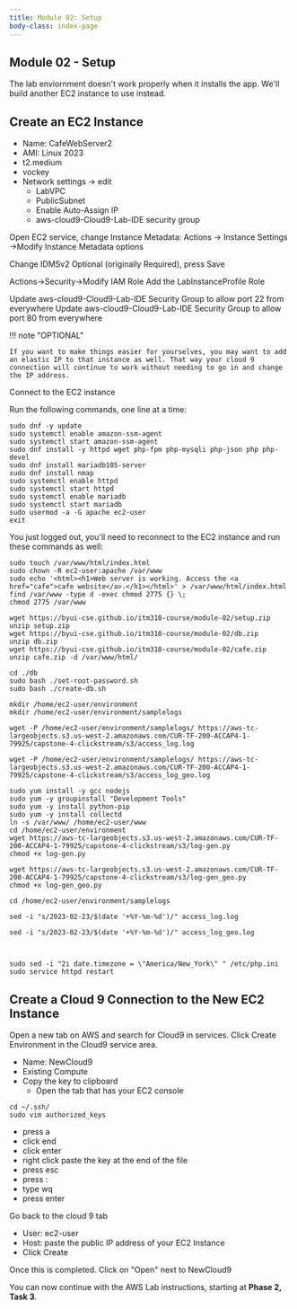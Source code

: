```yaml
---
title: Module 02: Setup
body-class: index-page
---
```


## Module 02 - Setup

The lab enviornment doesn't work properly when it installs the app. We'll build another EC2 instance to use instead.

## Create an EC2 Instance

* Name: CafeWebServer2
* AMI: Linux 2023
* t2.medium
* vockey
* Network settings -> edit
    * LabVPC
    * PublicSubnet    
    * Enable Auto-Assign IP
    * aws-cloud9-Cloud9-Lab-IDE security group

Open EC2 service, change Instance Metadata: Actions -> Instance Settings ->Modify Instance Metadata options

Change IDMSv2 Optional (originally Required), press Save

Actions->Security->Modify IAM Role
Add the LabInstanceProfile Role


Update aws-cloud9-Cloud9-Lab-IDE Security Group to allow port 22 from everywhere
Update aws-cloud9-Cloud9-Lab-IDE Security Group to allow port 80 from everywhere

!!! note "OPTIONAL"

    If you want to make things easier for yourselves, you may want to add an elastic IP to that instance as well. That way your cloud 9 connection will continue to work without needing to go in and change the IP address.

Connect to the EC2 instance

Run the following commands, one line at a time:

```
sudo dnf -y update
sudo systemctl enable amazon-ssm-agent
sudo systemctl start amazon-ssm-agent
sudo dnf install -y httpd wget php-fpm php-mysqli php-json php php-devel
sudo dnf install mariadb105-server
sudo dnf install nmap
sudo systemctl enable httpd
sudo systemctl start httpd
sudo systemctl enable mariadb
sudo systemctl start mariadb
sudo usermod -a -G apache ec2-user
exit
```

You just logged out, you'll need to reconnect to the EC2 instance and run these commands as well:

```
sudo touch /var/www/html/index.html
sudo chown -R ec2-user:apache /var/www
sudo echo '<html><h1>Web server is working. Access the <a href="cafe">cafe website</a>.</h1></html>' > /var/www/html/index.html
find /var/www -type d -exec chmod 2775 {} \;
chmod 2775 /var/www

wget https://byui-cse.github.io/itm310-course/module-02/setup.zip
unzip setup.zip
wget https://byui-cse.github.io/itm310-course/module-02/db.zip
unzip db.zip
wget https://byui-cse.github.io/itm310-course/module-02/cafe.zip
unzip cafe.zip -d /var/www/html/

cd ./db
sudo bash ./set-root-password.sh
sudo bash ./create-db.sh

mkdir /home/ec2-user/environment
mkdir /home/ec2-user/environment/samplelogs

wget -P /home/ec2-user/environment/samplelogs/ https://aws-tc-largeobjects.s3.us-west-2.amazonaws.com/CUR-TF-200-ACCAP4-1-79925/capstone-4-clickstream/s3/access_log.log

wget -P /home/ec2-user/environment/samplelogs/ https://aws-tc-largeobjects.s3.us-west-2.amazonaws.com/CUR-TF-200-ACCAP4-1-79925/capstone-4-clickstream/s3/access_log_geo.log

sudo yum install -y gcc nodejs
sudo yum -y groupinstall "Development Tools"
sudo yum -y install python-pip
sudo yum -y install collectd
ln -s /var/www/ /home/ec2-user/www
cd /home/ec2-user/environment
wget https://aws-tc-largeobjects.s3.us-west-2.amazonaws.com/CUR-TF-200-ACCAP4-1-79925/capstone-4-clickstream/s3/log-gen.py
chmod +x log-gen.py

wget https://aws-tc-largeobjects.s3.us-west-2.amazonaws.com/CUR-TF-200-ACCAP4-1-79925/capstone-4-clickstream/s3/log-gen_geo.py
chmod +x log-gen_geo.py

cd /home/ec2-user/environment/samplelogs

sed -i "s/2023-02-23/$(date '+%Y-%m-%d')/" access_log.log

sed -i "s/2023-02-23/$(date '+%Y-%m-%d')/" access_log_geo.log



sudo sed -i "2i date.timezone = \"America/New_York\" " /etc/php.ini
sudo service httpd restart
```


## Create a Cloud 9 Connection to the New EC2 Instance

Open a new tab on AWS and search for Cloud9 in services.
Click Create Environment in the Cloud9 service area.

* Name: NewCloud9
* Existing Compute
* Copy the key to clipboard
    * Open the tab that has your EC2 console

```
cd ~/.ssh/
sudo vim authorized_keys
```

* press a
* click end
* click enter
* right click paste the key at the end of the file
* press esc
* press :
* type wq
* press enter

Go back to the cloud 9 tab

* User: ec2-user
* Host: paste the public IP address of your EC2 Instance
* Click Create

Once this is completed. Click on "Open" next to NewCloud9

You can now continue with the AWS Lab instructions, starting at **Phase 2, Task 3**.

